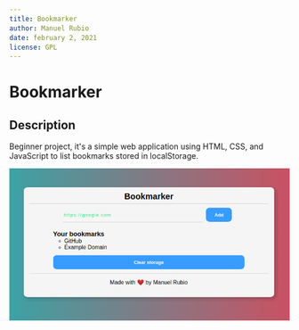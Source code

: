 ```yaml
---
title: Bookmarker
author: Manuel Rubio
date: february 2, 2021
license: GPL
---
```

# **Bookmarker**
## Description 
Beginner project, it's a simple web application using HTML, CSS, and JavaScript to list bookmarks stored in localStorage.

![bookmarker-ss](./bookmarker-ss.png)